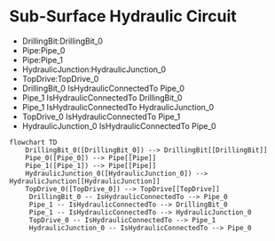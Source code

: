 # Sub-Surface Hydraulic Circuit
- DrillingBit:DrillingBit_0
- Pipe:Pipe_0
- Pipe:Pipe_1
- HydraulicJunction:HydraulicJunction_0
- TopDrive:TopDrive_0
- DrillingBit_0 IsHydraulicConnectedTo Pipe_0
- Pipe_1 IsHydraulicConnectedTo DrillingBit_0
- Pipe_1 IsHydraulicConnectedTo HydraulicJunction_0
- TopDrive_0 IsHydraulicConnectedTo Pipe_1
- HydraulicJunction_0 IsHydraulicConnectedTo Pipe_0
```mermaid
flowchart TD
	DrillingBit_0([DrillingBit_0]) --> DrillingBit[[DrillingBit]]
	Pipe_0([Pipe_0]) --> Pipe[[Pipe]]
	Pipe_1([Pipe_1]) --> Pipe[[Pipe]]
	HydraulicJunction_0([HydraulicJunction_0]) --> HydraulicJunction[[HydraulicJunction]]
	TopDrive_0([TopDrive_0]) --> TopDrive[[TopDrive]]
	 DrillingBit_0 -- IsHydraulicConnectedTo --> Pipe_0 
	 Pipe_1 -- IsHydraulicConnectedTo --> DrillingBit_0 
	 Pipe_1 -- IsHydraulicConnectedTo --> HydraulicJunction_0 
	 TopDrive_0 -- IsHydraulicConnectedTo --> Pipe_1 
	 HydraulicJunction_0 -- IsHydraulicConnectedTo --> Pipe_0 
```

